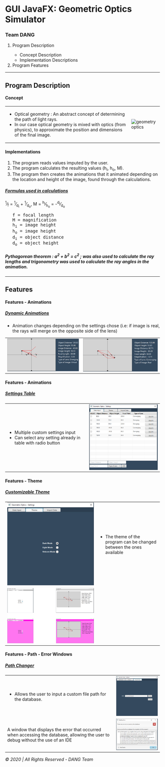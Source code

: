 # GUI JavaFX: Geometric Optics Simulator
### Team DANG

<ol>
<li>Program Description</li>
<ul>
<li>Concept Description</li>
<li>Implementation Descriptions</li>
</ul>
<li>Program Features</li>
</ol>
<hr>
<h2>Program Description</h2>
<h4>Concept</h4>

<table>
<tr>
<td>
<ul>
<li>Optical geometry : An abstract concept of determining the path of light rays.</li>
<li>In our case optical geometry is mixed with optics (from physics), to approximate the position and dimensions of the final image.</li>
</ul>
</td> 
<td>
<img src="https://upload.wikimedia.org/wikipedia/commons/thumb/9/97/Lens3b.svg/360px-Lens3b.svg.png" alt="geometry optics">
</td>
</tr>
</table>

<h4>Implementations</h4>

<ol>
<li>The program reads values imputed by the user.</li>
<li>The program calculates the resulting values (h<sub>i</sub>, h<sub>o</sub>, M).</li>
<li>The program then creates the animations that it animated depending 
on the location and height of the image, found through the calculations.</li>
</ol>

<h5><em><u>Formulas used in calculations</u></em></h5>

<p>
<sup>1</sup>&frasl;<sub>f</sub> = 
<sup>1</sup>&frasl;<sub>d<sub>i</sub></sub> + 
<sup>1</sup>&frasl;<sub>d<sub>o</sub></sub>, 
M = 
<sup>h<sub>i</sub></sup>&frasl;<sub>h<sub>o</sub></sub> = 
-<sup>d<sub>i</sub></sup>&frasl;<sub>d<sub>o</sub></sub>

</p>
<ul>
<pre>
f = focal length
M = magnification
h<sub>i</sub> = image height 
h<sub>o</sub> = image height
d<sub>i</sub> = object distance
d<sub>o</sub> = object height
</pre>
</ul>

<h5><i>Pythagorean theorem : a<sup>2</sup> + b<sup>2</sup> = c<sup>2</sup> ; was also used to calculate the ray lengths and trigonometry was used to calculate the ray angles in the animation.</i></h5>
<hr>

<h2>Features</h2>
<h4>Features - Animations</h4>
<h5><em><u>Dynamic Animations</u></em></h5>
<ul>
<li>
Animation changes depending on the settings chose (i.e: if image is real, the rays will merge on the opposite side of the lens)
</li>
</ul>

<table>
<tr>
<td>
<img src="./img/demo1.png" alt="">
</td>
<td>
<img src="./img/demo2.png" alt="">
</td>
</tr>
</table>

<h4>Features - Animations</h4>
<h5><em><u>Settings Table</u></em></h5>
<table>
<tr>
<td>
<ul>
<li>Multiple custom settings input</li>
<li>Can select any setting already in table with radio button</li>
</ul>
</td>
<td>
<img src="./img/db.png" alt="">
</td>
</tr>
</table>

<h4>Features - Theme</h4>
<h5><em><u>Customizable Theme</u></em></h5>
<table>
<tr>
<td>
<img src="./img/theme0.png" alt="">
</td>
<td>
<ul>
<li>The theme of the program can be changed between the ones available</li>
</ul>
</td>
</tr>
<tr>
<td>
<img src="./img/Picture5.png" alt="">
</td>
</tr>
</table>


<h4>Features - Path - Error Windows</h4>
<h5><em><u>Path Changer</u></em></h5>
<table>
<tr>
<td>
<ul>
<li>
Allows the user to input a custom file path for the database.
</li>
</ul>
</td>
<td>
<img src="./img/dbPath.png" alt="">
</td>
</tr>
<tr>
<td>
A window that displays the error that occurred when accessing the database, allowing the user to debug without the use of an IDE
</td>
<td>
<img src="./img/dbError.png" alt="">
</td>
</tr>
</table>

<i>© 2020 | All Rights Reserved - DANG Team</i>
